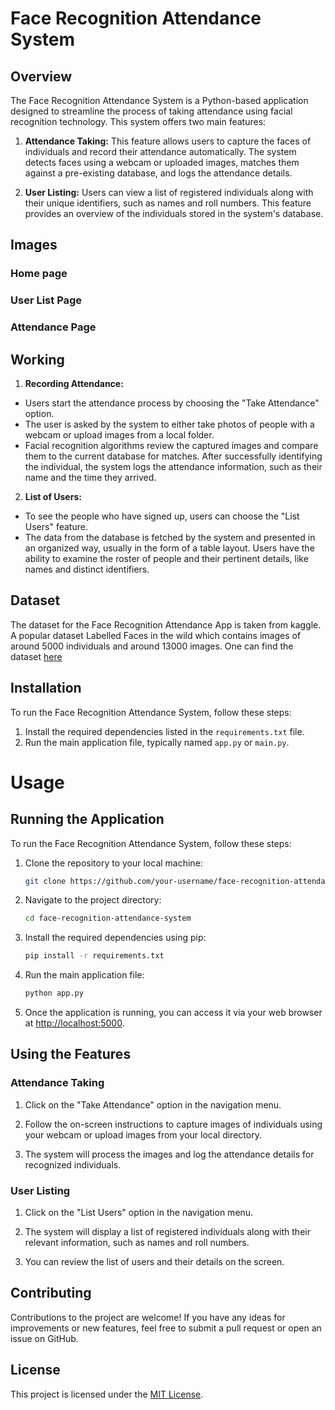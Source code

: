 # Face Recognition Attendance System

## Overview
The Face Recognition Attendance System is a Python-based application designed to streamline the process of taking attendance using facial recognition technology. This system offers two main features:

1. **Attendance Taking:** This feature allows users to capture the faces of individuals and record their attendance automatically. The system detects faces using a webcam or uploaded images, matches them against a pre-existing database, and logs the attendance details.

2. **User Listing:** Users can view a list of registered individuals along with their unique identifiers, such as names and roll numbers. This feature provides an overview of the individuals stored in the system's database.

## Images
### Home page
> 
### User List Page
> 
### Attendance Page
> 

## Working
1. **Recording Attendance:**
- Users start the attendance process by choosing the "Take Attendance" option.
- The user is asked by the system to either take photos of people with a webcam or upload images from a local folder.
- Facial recognition algorithms review the captured images and compare them to the current database for matches.
After successfully identifying the individual, the system logs the attendance information, such as their name and the time they arrived.

2. **List of Users:**
- To see the people who have signed up, users can choose the "List Users" feature.
- The data from the database is fetched by the system and presented in an organized way, usually in the form of a table layout.
Users have the ability to examine the roster of people and their pertinent details, like names and distinct identifiers.

## Dataset
The dataset for the Face Recognition Attendance App is taken from kaggle. A popular dataset Labelled Faces in the wild which contains images of around 5000 individuals and around 13000 images. One can find the dataset [here](https://www.kaggle.com/datasets/jessicali9530/lfw-dataset)   

## Installation
To run the Face Recognition Attendance System, follow these steps:
1. Install the required dependencies listed in the `requirements.txt` file.
2. Run the main application file, typically named `app.py` or `main.py`.


# Usage

## Running the Application

To run the Face Recognition Attendance System, follow these steps:

1. Clone the repository to your local machine:

    ```bash
    git clone https://github.com/your-username/face-recognition-attendance-system.git
    ```

2. Navigate to the project directory:

    ```bash
    cd face-recognition-attendance-system
    ```

3. Install the required dependencies using pip:

    ```bash
    pip install -r requirements.txt
    ```

4. Run the main application file:

    ```bash
    python app.py
    ```

5. Once the application is running, you can access it via your web browser at [http://localhost:5000](http://localhost:5000).

## Using the Features

### Attendance Taking

1. Click on the "Take Attendance" option in the navigation menu.

2. Follow the on-screen instructions to capture images of individuals using your webcam or upload images from your local directory.

3. The system will process the images and log the attendance details for recognized individuals.

### User Listing

1. Click on the "List Users" option in the navigation menu.

2. The system will display a list of registered individuals along with their relevant information, such as names and roll numbers.

3. You can review the list of users and their details on the screen.


## Contributing
Contributions to the project are welcome! If you have any ideas for improvements or new features, feel free to submit a pull request or open an issue on GitHub.

## License
This project is licensed under the [MIT License](LICENSE).
